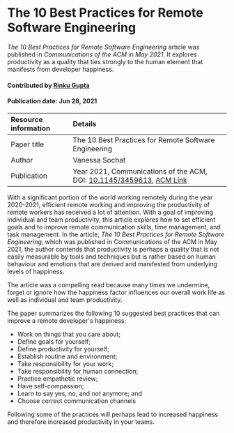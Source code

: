 # The 10 Best Practices for Remote Software Engineering
<!--- deck text start --->
*The 10 Best Practices for Remote Software Engineering* article was published in *Communications of the ACM* in *May 2021*. It explores productivity as a quality that ties strongly to the human element that manifests from developer happiness.
<!--- deck text end --->

#### Contributed by [Rinku Gupta](https://github.com/rinkug)

#### Publication date: Jun 28, 2021

Resource information | Details
:--- | :--- 
Paper title  | The 10 Best Practices for Remote Software Engineering
Author | Vanessa Sochat
Publication | Year 2021, Communications of the ACM, DOI: [10.1145/3459613](https://dl.acm.org/doi/fullHtml/10.1145/3459613), [ACM Link](https://cacm.acm.org/opinion/articles/252174-the-10-best-practices-for-remote-software-engineering/fulltext)

With a significant portion of the world working remotely during the year 2020-2021, efficient remote working and improving the productivity of remote workers has received a lot of attention. With a goal of improving individual and team productivity, this article explores how to set efficient goals and to improve remote communication skills, time management, and task management. In the article, *The 10 Best Practices for Remote Software Engineering*, which was published in Communications of the ACM in May 2021, the author contends that productivity is perhaps a quality that is not easily measurable by tools and techniques but is rather based on human behaviour and emotions that are derived and manifested from underlying levels of happiness.

The article was a compelling read because many times we undermine, forget or ignore how the happiness factor influences our overall work life as well as individual and team productivity.

The paper summarizes the following 10 suggested best practices that can improve a remote developer's happiness:
* Work on things that you care about;
* Define goals for yourself;
* Define productivity for yourself;
* Establish routine and environment;
* Take responsibility for your work;
* Take responsibility for human connection;
* Practice empathetic review;
* Have self-compassion;
* Learn to say yes, no, and not anymore; and
* Choose correct communication channels

Following some of the practices will perhaps lead to increased happiness and therefore increased productivity in your teams.

<!---
Publish: yes
Topics: personal productivity and sustainability
Pinned: yes
RSS update: 2021-06-28
--->
